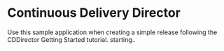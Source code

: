 # Continuous Delivery Director
Use this sample application when creating a simple release following the CDDirector Getting Started tutorial.
starting..



